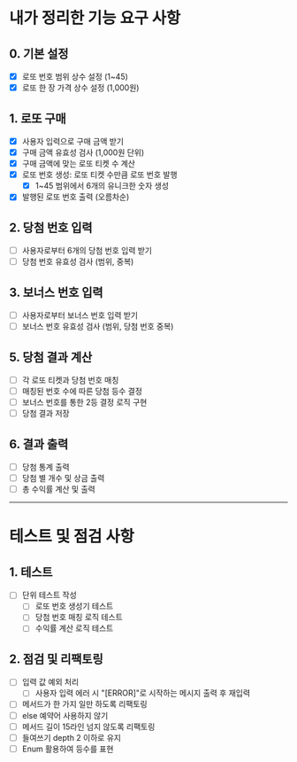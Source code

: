 # 내가 정리한 기능 요구 사항

## 0. 기본 설정
* [x] 로또 번호 범위 상수 설정 (1~45)
* [x] 로또 한 장 가격 상수 설정 (1,000원)

## 1. 로또 구매
* [x] 사용자 입력으로 구매 금액 받기
* [x] 구매 금액 유효성 검사 (1,000원 단위)
* [x] 구매 금액에 맞는 로또 티켓 수 계산
* [x] 로또 번호 생성: 로또 티켓 수만큼 로또 번호 발행
  * [x] 1~45 범위에서 6개의 유니크한 숫자 생성
* [x] 발행된 로또 번호 출력 (오름차순)

## 2. 당첨 번호 입력
* [ ] 사용자로부터 6개의 당첨 번호 입력 받기
* [ ] 당첨 번호 유효성 검사 (범위, 중복)

## 3. 보너스 번호 입력
* [ ] 사용자로부터 보너스 번호 입력 받기
* [ ] 보너스 번호 유효성 검사 (범위, 당첨 번호 중복)

## 5. 당첨 결과 계산
* [ ] 각 로또 티켓과 당첨 번호 매칭
* [ ] 매칭된 번호 수에 따른 당첨 등수 결정
* [ ] 보너스 번호를 통한 2등 결정 로직 구현
* [ ] 당첨 결과 저장

## 6. 결과 출력
* [ ] 당첨 통계 출력
* [ ] 당첨 별 개수 및 상금 출력
* [ ] 총 수익률 계산 및 출력

---

# 테스트 및 점검 사항

## 1. 테스트
* [ ] 단위 테스트 작성
  * [ ] 로또 번호 생성기 테스트
  * [ ] 당첨 번호 매칭 로직 테스트
  * [ ] 수익률 계산 로직 테스트

## 2. 점검 및 리팩토링
* [ ] 입력 값 예외 처리
  * [ ] 사용자 입력 에러 시 "[ERROR]"로 시작하는 메시지 출력 후 재입력
* [ ] 메서드가 한 가지 일만 하도록 리팩토링
* [ ] else 예약어 사용하지 않기
* [ ] 메서드 길이 15라인 넘지 않도록 리팩토링
* [ ] 들여쓰기 depth 2 이하로 유지
* [ ] Enum 활용하여 등수를 표현
